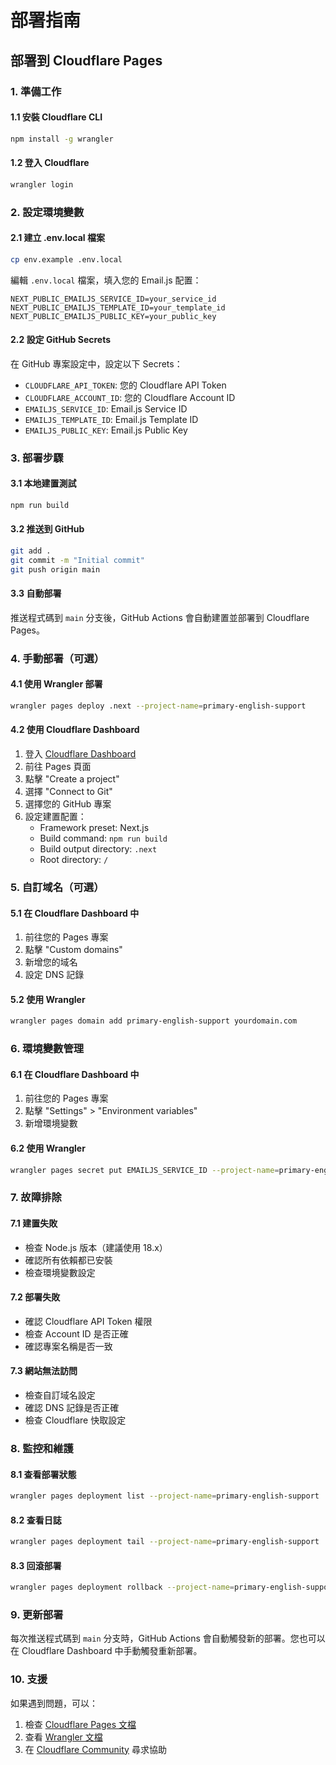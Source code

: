 # 部署指南

## 部署到 Cloudflare Pages

### 1. 準備工作

#### 1.1 安裝 Cloudflare CLI
```bash
npm install -g wrangler
```

#### 1.2 登入 Cloudflare
```bash
wrangler login
```

### 2. 設定環境變數

#### 2.1 建立 .env.local 檔案
```bash
cp env.example .env.local
```

編輯 `.env.local` 檔案，填入您的 Email.js 配置：
```env
NEXT_PUBLIC_EMAILJS_SERVICE_ID=your_service_id
NEXT_PUBLIC_EMAILJS_TEMPLATE_ID=your_template_id
NEXT_PUBLIC_EMAILJS_PUBLIC_KEY=your_public_key
```

#### 2.2 設定 GitHub Secrets
在 GitHub 專案設定中，設定以下 Secrets：

- `CLOUDFLARE_API_TOKEN`: 您的 Cloudflare API Token
- `CLOUDFLARE_ACCOUNT_ID`: 您的 Cloudflare Account ID
- `EMAILJS_SERVICE_ID`: Email.js Service ID
- `EMAILJS_TEMPLATE_ID`: Email.js Template ID
- `EMAILJS_PUBLIC_KEY`: Email.js Public Key

### 3. 部署步驟

#### 3.1 本地建置測試
```bash
npm run build
```

#### 3.2 推送到 GitHub
```bash
git add .
git commit -m "Initial commit"
git push origin main
```

#### 3.3 自動部署
推送程式碼到 `main` 分支後，GitHub Actions 會自動建置並部署到 Cloudflare Pages。

### 4. 手動部署（可選）

#### 4.1 使用 Wrangler 部署
```bash
wrangler pages deploy .next --project-name=primary-english-support
```

#### 4.2 使用 Cloudflare Dashboard
1. 登入 [Cloudflare Dashboard](https://dash.cloudflare.com)
2. 前往 Pages 頁面
3. 點擊 "Create a project"
4. 選擇 "Connect to Git"
5. 選擇您的 GitHub 專案
6. 設定建置配置：
   - Framework preset: Next.js
   - Build command: `npm run build`
   - Build output directory: `.next`
   - Root directory: `/`

### 5. 自訂域名（可選）

#### 5.1 在 Cloudflare Dashboard 中
1. 前往您的 Pages 專案
2. 點擊 "Custom domains"
3. 新增您的域名
4. 設定 DNS 記錄

#### 5.2 使用 Wrangler
```bash
wrangler pages domain add primary-english-support yourdomain.com
```

### 6. 環境變數管理

#### 6.1 在 Cloudflare Dashboard 中
1. 前往您的 Pages 專案
2. 點擊 "Settings" > "Environment variables"
3. 新增環境變數

#### 6.2 使用 Wrangler
```bash
wrangler pages secret put EMAILJS_SERVICE_ID --project-name=primary-english-support
```

### 7. 故障排除

#### 7.1 建置失敗
- 檢查 Node.js 版本（建議使用 18.x）
- 確認所有依賴都已安裝
- 檢查環境變數設定

#### 7.2 部署失敗
- 確認 Cloudflare API Token 權限
- 檢查 Account ID 是否正確
- 確認專案名稱是否一致

#### 7.3 網站無法訪問
- 檢查自訂域名設定
- 確認 DNS 記錄是否正確
- 檢查 Cloudflare 快取設定

### 8. 監控和維護

#### 8.1 查看部署狀態
```bash
wrangler pages deployment list --project-name=primary-english-support
```

#### 8.2 查看日誌
```bash
wrangler pages deployment tail --project-name=primary-english-support
```

#### 8.3 回滾部署
```bash
wrangler pages deployment rollback --project-name=primary-english-support
```

### 9. 更新部署

每次推送程式碼到 `main` 分支時，GitHub Actions 會自動觸發新的部署。您也可以在 Cloudflare Dashboard 中手動觸發重新部署。

### 10. 支援

如果遇到問題，可以：
1. 檢查 [Cloudflare Pages 文檔](https://developers.cloudflare.com/pages/)
2. 查看 [Wrangler 文檔](https://developers.cloudflare.com/workers/wrangler/)
3. 在 [Cloudflare Community](https://community.cloudflare.com/) 尋求協助
